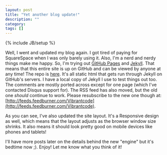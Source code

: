 ```yaml
---
layout: post
title: "Yet another blog update!"
description: ""
category: 
tags: []
---
```

{% include JB/setup %}

Well, I went and updated my blog again. I got tired of paying for SquareSpace when I was only barely using it. Also, I'm a nerd and nerdy things make me happy. So, I'm trying out [GitHub Pages](http://pages.github.com/) and [Jekyll](https://github.com/mojombo/jekyll). That means that this entire site is up on GitHub and can be viewed by anyone at any time! The repo is [here](https://github.com/anurse/anurse.github.com). It's all static html that gets run through Jekyll on GitHub's servers. I have a local copy of Jekyll I use to test things out too. The comments are mostly ported across except for one page (which I've contacted Disqus support for). The RSS feed has also moved, but the old one _should_ continue to work. Please resubscribe to the new one though at: [http://feeds.feedburner.com/Vibrantcode](http://feeds.feedburner.com/Vibrantcode).

As you can see, I've also updated the site layout. It's a Responsive design as well, which means that the layout adjusts as the browser window size shrinks. It also means it should look pretty good on mobile devices like phones and tablets!

I'll have more posts later on the details behind the new "engine" but it's bedtime now ;). Enjoy! Let me know what you think of it!